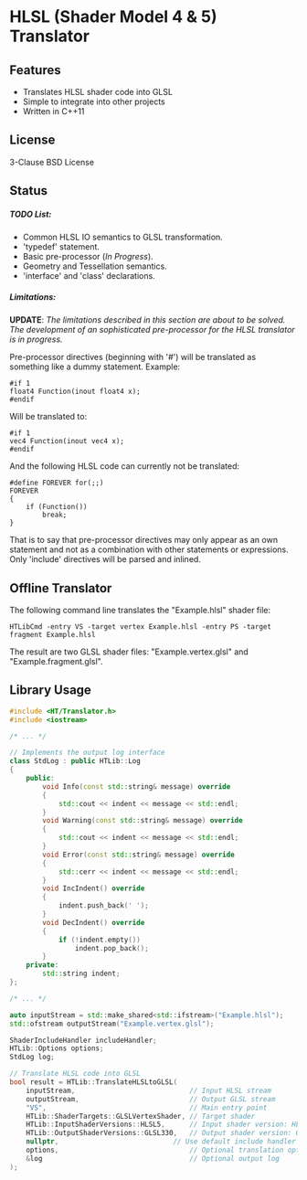 # HLSL (Shader Model 4 & 5) Translator #

Features
--------

* Translates HLSL shader code into GLSL
* Simple to integrate into other projects
* Written in C++11

License
-------

3-Clause BSD License

Status
------

##### TODO List: #####
* Common HLSL IO semantics to GLSL transformation.
* 'typedef' statement.
* Basic pre-processor (*In Progress*).
* Geometry and Tessellation semantics.
* 'interface' and 'class' declarations.

##### Limitations: #####

**UPDATE**:
*The limitations described in this section are about to be solved.
The development of an sophisticated pre-processor for the HLSL translator is in progress.*

Pre-processor directives (beginning with '#') will be translated as something like a dummy statement. Example:
```
#if 1
float4 Function(inout float4 x);
#endif
```
Will be translated to:
```
#if 1
vec4 Function(inout vec4 x);
#endif
```
And the following HLSL code can currently not be translated:
```
#define FOREVER for(;;)
FOREVER
{
	if (Function())
		break;
}
```
That is to say that pre-processor directives may only appear as an own statement
and not as a combination with other statements or expressions.
Only 'include' directives will be parsed and inlined.

Offline Translator
------------------

The following command line translates the "Example.hlsl" shader file:

```
HTLibCmd -entry VS -target vertex Example.hlsl -entry PS -target fragment Example.hlsl
```

The result are two GLSL shader files: "Example.vertex.glsl" and "Example.fragment.glsl".

Library Usage
-------------

```cpp
#include <HT/Translator.h>
#include <iostream>

/* ... */

// Implements the output log interface
class StdLog : public HTLib::Log
{
	public:
		void Info(const std::string& message) override
		{
			std::cout << indent << message << std::endl;
		}
		void Warning(const std::string& message) override
		{
			std::cout << indent << message << std::endl;
		}
		void Error(const std::string& message) override
		{
			std::cerr << indent << message << std::endl;
		}
		void IncIndent() override
		{
			indent.push_back(' ');
		}
		void DecIndent() override
		{
			if (!indent.empty())
				indent.pop_back();
		}
	private:
		std::string indent;
};

/* ... */

auto inputStream = std::make_shared<std::ifstream>("Example.hlsl");
std::ofstream outputStream("Example.vertex.glsl");

ShaderIncludeHandler includeHandler;
HTLib::Options options;
StdLog log;

// Translate HLSL code into GLSL
bool result = HTLib::TranslateHLSLtoGLSL(
	inputStream,							// Input HLSL stream
	outputStream,							// Output GLSL stream
	"VS",									// Main entry point
	HTLib::ShaderTargets::GLSLVertexShader,	// Target shader
	HTLib::InputShaderVersions::HLSL5,		// Input shader version: HLSL Shader Model 5
	HTLib::OutputShaderVersions::GLSL330,	// Output shader version: GLSL 3.30
	nullptr,							// Use default include handler
	options,								// Optional translation options
	&log									// Optional output log
);
```
